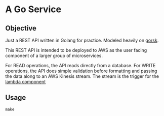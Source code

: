 # A Go Service

## Objective

Just a REST API written in Golang for practice. Modeled heavily on [gorsk](https://github.com/ribice/gorsk). 

This REST API is intended to be deployed to AWS as the user facing component of a larger group of microservices.

For READ operations, the API reads directly from a database. 
For WRITE operations, the API does simple validation before formatting and passing the data along to an AWS Kinesis stream. The stream is the trigger for the [lambda component](https://github.com/konstantinfarrell/go-example-lambda)


## Usage

	make

